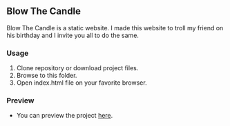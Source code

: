 ## Blow The Candle
Blow The Candle is a static website. I made this website to troll my friend on his birthday and I invite you all to do the same.

### Usage
1. Clone repository or download project files.
2. Browse to this folder.
2. Open index.html file on your favorite browser.

### Preview
* You can preview the project [here](https://justzlabiyastuff.tech/).
